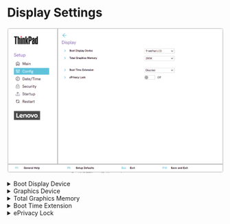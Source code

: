 # Display Settings #

![](./img/tp_display.png)

<details><summary>Boot Display Device</summary>

Whether native ThinkPad LCD, or an external display attached to USB Type-C connector or HDMI connector, will be used for boot.

Possible options:

1.	**ThinkPad LCD** - Default.
2.	External Display

?>  If multiple displays are attached, the boot screen appears on the first recognized one.

| WMI Setting name | Values | Locked by SVP | AMD/Intel |
|:---|:---|:---|:---|
| BootDisplayDevice | LCD, ExternalDisplay | No | Both |

</details>

<details><summary>Graphics Device</summary>

Whether, if the system includes a discrete graphics adapter, both the integrated and the discrete graphics adapters are available to the OS, or only the discrete graphics adapter.

Possible options:

1.	**Hybrid Graphics** - Default.
2.	Discrete Graphics

| WMI Setting name | Values | Locked by SVP | AMD/Intel |
|:---|:---|:---|:---|
| GraphicsDevice | SwitchableGfx, DiscreteGfx | No | Both |

</details>

<details><summary>Total Graphics Memory</summary>

**Intel-based machine**

How much total memory to allocate for Intel (R) internal graphics device to share.

Possible options:

1.	**256 MB** - Default. 
2.	512 MB

!> If 512 MB is selected, the maximum usable memory may be reduced on 32-bit OS.

| WMI Setting name | Values | Locked by SVP | AMD/Intel |
|:---|:---|:---|:---|
| TotalGraphicsMemory | 256MB, 512MB | No | Intel |

**AMD-based machine**

How much memory to allocate for UMA (Unified Memory Architecture) frame buffer.

Possible options:

1.	**Auto** - Default.
2. 1GB
3. 2GB
4. 4GB
5. 8GB

| WMI Setting name | Values | Locked by SVP | AMD/Intel |
|:---|:---|:---|:---|
| UMAFramebufferSize | Auto, 1GB, 2GB, 4GB, 8GB | No | AMD |

</details>

<details><summary>Boot Time Extension</summary>

Amount of time to extend the boot process, in seconds.

Possible options:

1.	**Disabled** - Default
2.	1 second
3.	2 seconds
4.	3 seconds
5.	5 seconds
6.	10 seconds

!> The System cannot detect some external monitors during boot because they need a few seconds to be ready. Try this option if the monitor being used does not display the boot screen.

| WMI Setting name | Values | Locked by SVP | AMD/Intel |
|:---|:---|:---|:---|
| BootTimeExtension | Disable, 1, 2, 3, 5, 10 | No | Both |

</details>

<details><summary>ePrivacy Lock</summary>

Whether to set Privacy Guard always on.

!> If switched on, prevents the user from disabling it.

?> If switched off, can be toggled any time with hotkey `Fn` + `D`.

Options:

1.  **Off** - Default.
2.  On.

| WMI Setting name | Values | SVP or SMP Req'd | AMD/Intel |
|:---|:---|:---|:---|
| ePrivacyLock | Disable,Enable | Yes | both |


</details>

